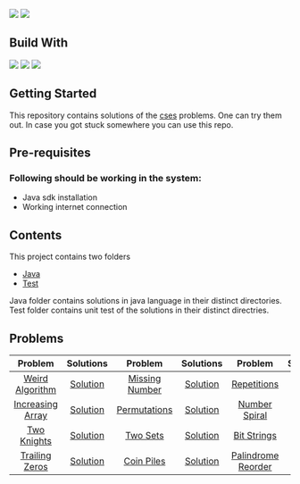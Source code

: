 ![](https://img.shields.io/github/languages/count/PawanRoy1997/CSES-Solutions)
![](https://img.shields.io/github/workflow/status/PawanRoy1997/CSES-Solutions/Testing)

## Build With

![](https://img.shields.io/badge/Lang-Java-informational?style=flat&logo=java&logoColor=white)
![](https://img.shields.io/badge/Build_Tool-Gradle-informational?style=flat&logo=gradle&logoColor=white)
![](https://img.shields.io/badge/Testing-JUnit-informational?style=flat&logo=junit5&logoColor=white)

## Getting Started

This repository contains solutions of the [cses](https://cses.fi) problems. One can try them out. In case you got stuck
somewhere you can use this repo.

## Pre-requisites

### Following should be working in the system:

- Java sdk installation
- Working internet connection

## Contents

This project contains two folders

- [Java](src/main/java)
- [Test](src/test/java)

Java folder contains solutions in java language in their distinct directories. Test folder contains unit test of the
solutions in their distinct directries.

## Problems

|                     Problem                     |                         Solutions                         |                     Problem                      |                       Solutions                        |                     Problem                      |                            Solutions                            |
|:-----------------------------------------------:|:---------------------------------------------------------:|:------------------------------------------------:|:------------------------------------------------------:|:------------------------------------------------:|:---------------------------------------------------------------:|
|  [Weird Algorithm](Problems/WeirdAlgorithm.md)  |  [Solution](src/main/java/weirdAlgorithm/Solution.java)   |   [Missing Number](Problems/MissingNumber.md)    | [Solution](src/main/java/missingNumber/Solution.java)  |      [Repetitions](Problems/Repetitions.md)      |       [Solution](src/main/java/repetitions/Solution.java)       |
| [Increasing Array](Problems/IncreasingArray.md) |  [Solution](src/main/java/increasingArray/Solution.java)  |     [Permutations](Problems/Permutations.md)     |  [Solution](src/main/java/permutations/Solution.java)  |    [Number Spiral](Problems/NumberSpiral.md)     |      [Solution](src/main/java/numberSpiral/Solution.java)       |
|      [Two Knights](Problems/TwoKnights.md)      |    [Solution](src/main/java/twoKnights/Solution.java)     |         [Two Sets](Problems/TwoSets.md)          |    [Solution](src/main/java/twoSets/Solution.java)     |      [Bit Strings](Problems/BitStrings.md)       |       [Solution](src/main/java/bitStrings/Solution.java)        |
|   [Trailing Zeros](Problems/TrailingZeros.md)   |   [Solution](src/main/java/trailingZeros/Solution.java)   |           [Coin Piles](Problems/CoinPiles.md)    |   [Solution](src/main/java/coinPiles/Solution.java)    | [Palindrome Reorder](Problems/PalindromeReorder) |    [Solution](src/main/java/palindromeReorder/Solution.java)    |